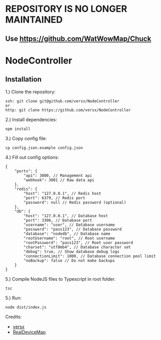 # REPOSITORY IS NO LONGER MAINTAINED  
## Use https://github.com/WatWowMap/Chuck  

# NodeController  

## Installation  
1.) Clone the repository:  
```
ssh: git clone git@github.com/versx/NodeController
or
http: git clone https://github.com/versx/NodeController
```
2.) Install dependencies:  
```
npm install
```
3.) Copy config file:
```
cp config.json.example config.json
```
4.) Fill out config options:
```
{
    "ports": {
        "api": 3000, // Management api
        "webhook": 3001 // Raw data api
    },
    "redis": {
        "host": "127.0.0.1", // Redis host
        "port": 6379, // Redis port
        "password": null // Redis password (optional)
    },
    "db": {
        "host": "127.0.0.1", // Database host
        "port": 3306, // Database port
        "username": "user", // Database username
        "password": "pass123", // Database password
        "database": "nodedb", // Database name
        "rootUsername": "root", // Root username
        "rootPassword": "pass123", // Root user password
        "charset": "utf8mb4", // Database character set
        "debug": true, // Show database debug logs
        "connectionLimit": 1000, // Database connection pool limit
        "noBackup": false // Do not make backups
    }
}
```
5.) Compile NodeJS files to Typescript in root folder.
```
tsc
```
5.) Run:  
```
node dist/index.js
```

Credits:
- [versx](https://github.com/versx)
- [RealDeviceMap](https://github.com/RealDeviceMap/RealDeviceMap)

